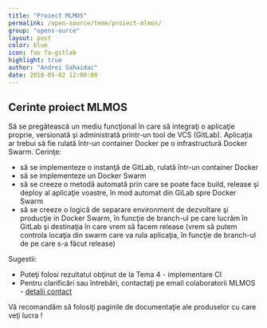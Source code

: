 ```yaml
---
title: "Proiect MLMOS"
permalink: /open-source/teme/proiect-mlmos/
group: "opens-ource"
layout: post
color: blue
icon: fas fa-gitlab
highlight: true
author: "Andrei Sahaidac"
date: 2018-05-02 12:00:00
---
```


## Cerinte proiect MLMOS

Să se pregătească un mediu funcţional în care să integraţi o aplicaţie proprie, versionată şi administrată printr-un tool de VCS (GitLab). 
Aplicaţia ar trebui să fie rulată într-un container Docker pe o infrastructură Docker Swarm.
Cerinţe:
- să se implementeze o instanţă de GitLab, rulată într-un container Docker
- să se implementeze un Docker Swarm
- să se creeze o metodă automată prin care se poate face build, release şi deploy al aplicaţie voastre, în mod automat din GiLab spre Docker Swarm
- să se creeze o logică de separare environment de dezvoltare şi producţie in Docker Swarm, în funcţie de branch-ul pe care lucrăm în GitLab şi destinaţia în care vrem să facem release (vrem să putem controla locaţia din swarm care va rula aplicaţia, în funcţie de branch-ul de pe care s-a făcut release)


Sugestii:
- Puteţi folosi rezultatul obţinut de la Tema 4 - implementare CI
- Pentru clarificări sau întrebări, contactaţi pe email colaboratorii MLMOS - [detalii contact](https://courses.tss-yonder.com/echipa/)

Vă recomandăm să folosiţi paginile de documentaţie ale produselor cu care veţi lucra !
